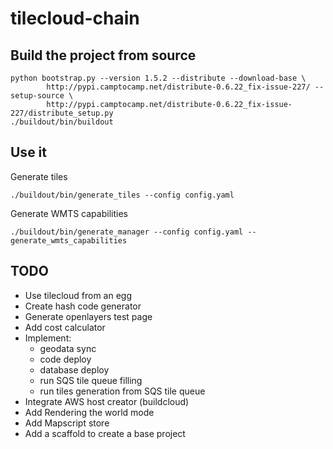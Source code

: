 tilecloud-chain
===============

Build the project from source
-----------------------------
```
python bootstrap.py --version 1.5.2 --distribute --download-base \
        http://pypi.camptocamp.net/distribute-0.6.22_fix-issue-227/ --setup-source \
        http://pypi.camptocamp.net/distribute-0.6.22_fix-issue-227/distribute_setup.py
./buildout/bin/buildout
```

Use it
------

Generate tiles
```
./buildout/bin/generate_tiles --config config.yaml
```

Generate WMTS capabilities
```
./buildout/bin/generate_manager --config config.yaml --generate_wmts_capabilities
```

TODO
----

- Use tilecloud from an egg
- Create hash code generator
- Generate openlayers test page
- Add cost calculator
- Implement:
    - geodata sync
    - code deploy
    - database deploy
    - run SQS tile queue filling
    - run tiles generation from SQS tile queue
- Integrate AWS host creator (buildcloud)
- Add Rendering the world mode
- Add Mapscript store
- Add a scaffold to create a base project

